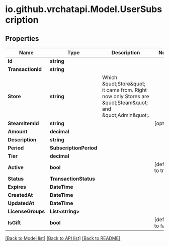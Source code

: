 # io.github.vrchatapi.Model.UserSubscription

## Properties

Name | Type | Description | Notes
------------ | ------------- | ------------- | -------------
**Id** | **string** |  | 
**TransactionId** | **string** |  | 
**Store** | **string** | Which \&quot;Store\&quot; it came from. Right now only Stores are \&quot;Steam\&quot; and \&quot;Admin\&quot;. | 
**SteamItemId** | **string** |  | [optional] 
**Amount** | **decimal** |  | 
**Description** | **string** |  | 
**Period** | **SubscriptionPeriod** |  | 
**Tier** | **decimal** |  | 
**Active** | **bool** |  | [default to true]
**Status** | **TransactionStatus** |  | 
**Expires** | **DateTime** |  | 
**CreatedAt** | **DateTime** |  | 
**UpdatedAt** | **DateTime** |  | 
**LicenseGroups** | **List&lt;string&gt;** |  | 
**IsGift** | **bool** |  | [default to false]

[[Back to Model list]](../README.md#documentation-for-models) [[Back to API list]](../README.md#documentation-for-api-endpoints) [[Back to README]](../README.md)

